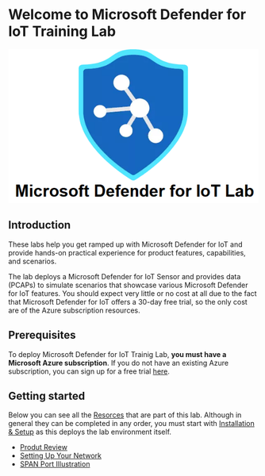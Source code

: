 # Welcome to Microsoft Defender for IoT Training Lab

<p align="center">
<img src="./DeploySensorV22/Images/Azure_Defender_For_IoT_Lab.png">
</p>

## Introduction
These labs help you get ramped up with Microsoft Defender for IoT and provide hands-on practical experience for product features, capabilities, and scenarios.

The lab deploys a Microsoft Defender for IoT Sensor and provides data (PCAPs) to simulate scenarios that showcase various Microsoft Defender for IoT features. You should expect very little or no cost at all due to the fact that Microsoft Defender for IoT offers a 30-day free trial, so the only cost are of the Azure subscription resources. 

## Prerequisites
To deploy Microsoft Defender for IoT Trainig Lab, **you must have a Microsoft Azure subscription**. If you do not have an existing Azure subscription, you can sign up for a free trial [here](https://azure.microsoft.com/free/).

## Getting started

Below you can see all the [Resorces](#Modules) that are part of this lab. Although in general they can be completed in any order, you must start with [Installation & Setup](./DeploySensorV22/Modules/Module-1-Setting-up-the-environment.md) as this deploys the lab environment itself.

* [Produt Review](https://azure.microsoft.com/en-us/services/iot-defender/)
* [Setting Up Your Network](https://docs.microsoft.com/en-us/azure/defender-for-iot/organizations/how-to-set-up-your-network)
* [SPAN Port Illustration](https://docs.microsoft.com/en-us/azure/defender-for-iot/organizations/plan-network-monitoring?msclkid=92a4b61cd13e11ecbc324f18968e7035&tabs=switch-span-port#understand-your-network-architecture)
